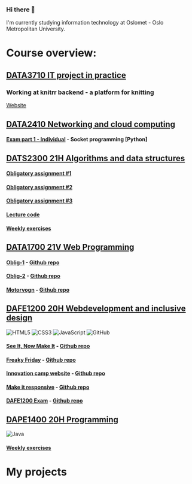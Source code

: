 ### Hi there 👋
I'm currently studying information technology at Oslomet - Oslo Metropolitan University.

<!-- # Tools and languages I've used:
<div style="display: flex;"><img alt="HTML5" src="https://img.shields.io/badge/html5%20-%23E34F26.svg?&style=for-the-badge&logo=html5&logoColor=white"/>
<img alt="CSS3" src="https://img.shields.io/badge/css3%20-%231572B6.svg?&style=for-the-badge&logo=css3&logoColor=white"/>
<img alt="JavaScript" src="https://img.shields.io/badge/javascript%20-%23323330.svg?&style=for-the-badge&logo=javascript&logoColor=%23F7DF1E"/>
<img alt="Java" src="https://img.shields.io/badge/java-%23ED8B00.svg?&style=for-the-badge&logo=java&logoColor=white"/>
<img alt="GitHub" src="https://img.shields.io/badge/github%20-%23121011.svg?&style=for-the-badge&logo=github&logoColor=white"/>
<img alt="MySQL" src="https://img.shields.io/badge/mysql-%2300f.svg?&style=for-the-badge&logo=mysql&logoColor=white"/>
<img alt="Postgres" src ="https://img.shields.io/badge/postgres-%23316192.svg?&style=for-the-badge&logo=postgresql&logoColor=white"/>
<img alt="Spring" src ="https://img.shields.io/badge/Spring-6DB33F?style=for-the-badge&logo=spring&logoColor=white"/>
<img alt="Bootstrap" src ="https://img.shields.io/badge/Bootstrap-563D7C?style=for-the-badge&logo=bootstrap&logoColor=white"/>
</div> -->

# Course overview:
## [DATA3710 IT project in practice](https://student.oslomet.no/en/studier/-/studieinfo/emne/DATA3710/2021/H%C3%98ST)
### Working at knitrr backend - a platform for knitting
[Website](https://knitrr.com/)

## [DATA2410 Networking and cloud computing](https://student.oslomet.no/en/studier/-/studieinfo/emne/DATA2410/2021/H%C3%98ST)
#### [Exam part 1 - Individual](https://github.com/krissmed/Socket-programming) - Socket programming [Python]

## [DATS2300 21H Algorithms and data structures](https://student.oslomet.no/en/studier/-/studieinfo/emne/DATS2300/2021/H%C3%98ST)
#### [Obligatory assignment #1](https://github.com/krissmed/AlgDat-Assignment1)
#### [Obligatory assignment #2]()
#### [Obligatory assignment #3]()
#### [Lecture code](https://github.com/krissmed/Algdat2021)
#### [Weekly exercises]()

## [DATA1700 21V Web Programming](https://student.oslomet.no/en/studier/-/studieinfo/emne/DATA1700/2020/H%C3%98ST)
#### [Oblig-1](https://oblig1-krissmed.herokuapp.com/) - [Github repo](https://github.com/DATA1700/oblig-1-krissmed)<br>
#### [Oblig-2](https://oblig2-krissmed.herokuapp.com/) - [Github repo](https://github.com/DATA1700/oblig-2-krissmed)<br>
#### [Motorvogn](https://motorvogn.herokuapp.com/) - [Github repo](https://github.com/krissmed/Motorvogn)<br>


## [DAFE1200 20H Webdevelopment and inclusive design](https://student.oslomet.no/en/studier/-/studieinfo/emne/DAFE1200/2020/H%C3%98ST)
<div><img alt="HTML5" src="https://img.shields.io/badge/html5%20-%23E34F26.svg?&style=for-the-badge&logo=html5&logoColor=white"/>
<img alt="CSS3" src="https://img.shields.io/badge/css3%20-%231572B6.svg?&style=for-the-badge&logo=css3&logoColor=white"/>
<img alt="JavaScript" src="https://img.shields.io/badge/javascript%20-%23323330.svg?&style=for-the-badge&logo=javascript&logoColor=%23F7DF1E"/>
<img alt="GitHub" src="https://img.shields.io/badge/github%20-%23121011.svg?&style=for-the-badge&logo=github&logoColor=white"/></div>

#### [See It, Now Make It](https://krissmed.github.io/See-it-Correct-it-Now-Make-it/) - [Github repo](https://github.com/krissmed/See-it-Correct-it-Now-Make-it)<br>
#### [Freaky Friday](https://krissmed.github.io/Freaky-Friday/) - [Github repo](https://krissmed.github.io/Freaky-Friday/)<br>
#### [Innovation camp website](https://krissmed.github.io/Innovation-camp-website/) - [Github repo](https://krissmed.github.io/Innovation-camp-website/)<br>
#### [Make it responsive](https://krissmed.github.io/Make-It-Responsive/) - [Github repo](https://github.com/krissmed/Make-It-Responsive)<br>
#### [DAFE1200 Exam](https://krissmed.github.io/DAFE1200-Eksamen/) - [Github repo](https://github.com/krissmed/DAFE1200-Eksamen)
## [DAPE1400 20H Programming](https://student.oslomet.no/en/studier/-/studieinfo/emne/DAPE1400/2020/H%C3%98ST)
<img alt="Java" src="https://img.shields.io/badge/java-%23ED8B00.svg?&style=for-the-badge&logo=java&logoColor=white"/>

#### [Weekly exercises](https://github.com/krissmed/DAPE1400-Ukesoppgaver)

# My projects
<!-- Code wars repo-->
<!-- Hackathon HRF-->
<!-- Hackathon CASSINI -->
<!-- Transfermarkt scripts --> 
